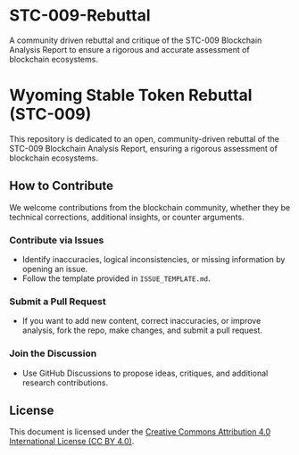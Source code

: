 # STC-009-Rebuttal
A community driven rebuttal and critique of the STC-009 Blockchain Analysis Report to ensure a rigorous and accurate assessment of blockchain ecosystems.

# Wyoming Stable Token Rebuttal (STC-009)
This repository is dedicated to an open, community-driven rebuttal of the STC-009 Blockchain Analysis Report, ensuring a rigorous assessment of blockchain ecosystems.

## How to Contribute
We welcome contributions from the blockchain community, whether they be technical corrections, additional insights, or counter arguments.

### Contribute via Issues
- Identify inaccuracies, logical inconsistencies, or missing information by opening an issue.
- Follow the template provided in `ISSUE_TEMPLATE.md`.

### Submit a Pull Request
- If you want to add new content, correct inaccuracies, or improve analysis, fork the repo, make changes, and submit a pull request.

### Join the Discussion
- Use GitHub Discussions to propose ideas, critiques, and additional research contributions.

## License
This document is licensed under the [Creative Commons Attribution 4.0 International License (CC BY 4.0)](https://creativecommons.org/licenses/by/4.0/).


